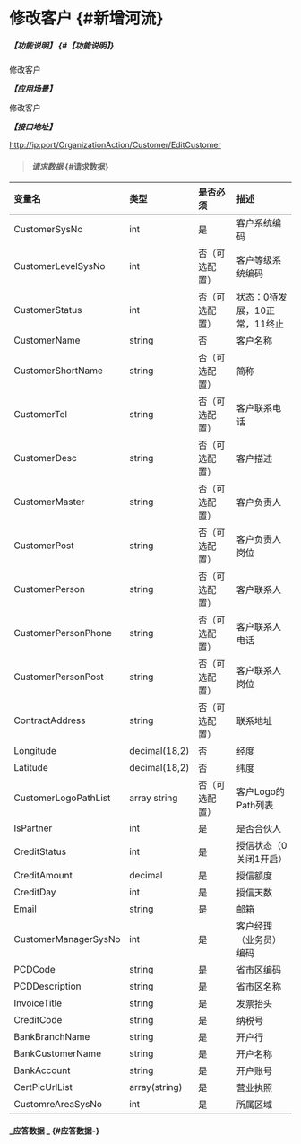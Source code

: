 # 修改客户 {#新增河流}

##### _【功能说明】_ {#【功能说明】}

修改客户

_**【应用场景】**_

修改客户

_**【接口地址】**_

[http://ip:port/OrganizationAction/Customer/EditCustomer](http://ip:port/OrganizationAction/Customer/AddCustomer)

> #### _请求数据_ {#请求数据}

| 变量名 | 类型 | 是否必须 | 描述 |
| :--- | :--- | :--- | :--- |
| CustomerSysNo | int | 是 | 客户系统编码 |
| CustomerLevelSysNo | int | 否（可选配置） | 客户等级系统编码 |
| CustomerStatus | int | 否（可选配置） | 状态：0待发展，10正常，11终止 |
| CustomerName | string | 否 | 客户名称 |
| CustomerShortName | string | 否（可选配置） | 简称 |
| CustomerTel | string | 否（可选配置） | 客户联系电话 |
| CustomerDesc | string | 否（可选配置） | 客户描述 |
| CustomerMaster | string | 否（可选配置） | 客户负责人 |
| CustomerPost | string | 否（可选配置） | 客户负责人岗位 |
| CustomerPerson | string | 否（可选配置） | 客户联系人 |
| CustomerPersonPhone | string | 否（可选配置） | 客户联系人电话 |
| CustomerPersonPost | string | 否（可选配置） | 客户联系人岗位 |
| ContractAddress | string | 否（可选配置） | 联系地址 |
| Longitude | decimal\(18,2\) | 否 | 经度 |
| Latitude | decimal\(18,2\) | 否 | 纬度 |
| CustomerLogoPathList | array string | 否（可选配置） | 客户Logo的Path列表 |
| IsPartner| int | 是 |是否合伙人|
| CreditStatus| int | 是 |授信状态（0关闭1开启）|
| CreditAmount| decimal | 是 |授信额度|
| CreditDay| int| 是 |授信天数|
| Email| string| 是 |邮箱|
|CustomerManagerSysNo| int| 是 |客户经理（业务员）编码|
| PCDCode| string| 是 |省市区编码|
| PCDDescription| string| 是 |省市区名称|
| InvoiceTitle| string| 是 |发票抬头|
| CreditCode| string| 是 |纳税号|
| BankBranchName| string| 是 |开户行|
| BankCustomerName| string| 是 |开户名称|
| BankAccount| string| 是 |开户账号|
| CertPicUrlList| array(string)| 是 |营业执照|
| CustomreAreaSysNo| int| 是 |所属区域|


#### _应答数据 _ {#应答数据-}



